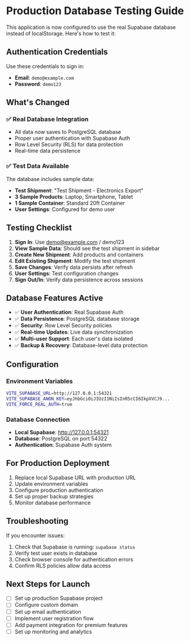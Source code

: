 # Production Database Testing Guide

This application is now configured to use the real Supabase database instead of localStorage. Here's how to test it:

## Authentication Credentials

Use these credentials to sign in:
- **Email**: `demo@example.com`
- **Password**: `demo123`

## What's Changed

### ✅ Real Database Integration
- All data now saves to PostgreSQL database
- Proper user authentication with Supabase Auth
- Row Level Security (RLS) for data protection
- Real-time data persistence

### ✅ Test Data Available
The database includes sample data:
- **Test Shipment**: "Test Shipment - Electronics Export"
- **3 Sample Products**: Laptop, Smartphone, Tablet
- **1 Sample Container**: Standard 20ft Container
- **User Settings**: Configured for demo user

## Testing Checklist

1. **Sign In**: Use demo@example.com / demo123
2. **View Sample Data**: Should see the test shipment in sidebar
3. **Create New Shipment**: Add products and containers
4. **Edit Existing Shipment**: Modify the test shipment
5. **Save Changes**: Verify data persists after refresh
6. **User Settings**: Test configuration changes
7. **Sign Out/In**: Verify data persistence across sessions

## Database Features Active

- ✅ **User Authentication**: Real Supabase Auth
- ✅ **Data Persistence**: PostgreSQL database storage
- ✅ **Security**: Row Level Security policies
- ✅ **Real-time Updates**: Live data synchronization
- ✅ **Multi-user Support**: Each user's data isolated
- ✅ **Backup & Recovery**: Database-level data protection

## Configuration

### Environment Variables
```bash
VITE_SUPABASE_URL=http://127.0.0.1:54321
VITE_SUPABASE_ANON_KEY=eyJhbGciOiJIUzI1NiIsInR5cCI6IkpXVCJ9...
VITE_FORCE_REAL_AUTH=true
```

### Database Connection
- **Local Supabase**: http://127.0.0.1:54321
- **Database**: PostgreSQL on port 54322
- **Authentication**: Supabase Auth system

## For Production Deployment

1. Replace local Supabase URL with production URL
2. Update environment variables
3. Configure production authentication
4. Set up proper backup strategies
5. Monitor database performance

## Troubleshooting

If you encounter issues:
1. Check that Supabase is running: `supabase status`
2. Verify test user exists in database
3. Check browser console for authentication errors
4. Confirm RLS policies allow data access

## Next Steps for Launch

- [ ] Set up production Supabase project
- [ ] Configure custom domain
- [ ] Set up email authentication
- [ ] Implement user registration flow
- [ ] Add payment integration for premium features
- [ ] Set up monitoring and analytics